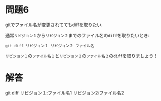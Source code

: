 # 問題6
gitでファイル名が変更されててもdiffを取りたい.

通常`リビジョン１`から`リビジョン２`までのファイル名の`diff`を取りたいとき:

```
git diff リビジョン１ リビジョン２ ファイル名
```

`リビジョン１`の`ファイル名１`と`リビジョン２`の`ファイル名２`の`diff`を取りましょう！

# 解答

git diff リビジョン１:ファイル名1 リビジョン2:ファイル名2
